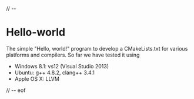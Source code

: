 // --

Hello-world
===========

The simple "Hello, world!" program to develop a CMakeLists.txt for various platforms and compilers.
So far we have tested it using
- Windows 8.1: vs12 (Visual Studio 2013)
- Ubuntu: g++ 4.8.2, clang++ 3.4.1
- Apple OS X: LLVM

// -- eof
